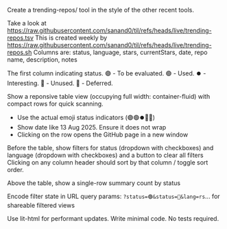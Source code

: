 Create a trending-repos/ tool in the style of the other recent tools.

Take a look at https://raw.githubusercontent.com/sanand0/til/refs/heads/live/trending-repos.tsv
This is created weekly by https://raw.githubusercontent.com/sanand0/til/refs/heads/live/trending-repos.sh
Columns are: status, language, stars, currentStars, date, repo name, description, notes

The first column indicating status.
🟣 - To be evaluated.
🟢 - Used.
⏺️ - Interesting.
🔴 - Unused.
🔵 - Deferred.

Show a reponsive table view (occupying full width: container-fluid) with compact rows for quick scanning.

- Use the actual emoji status indicators (🟣🟢⏺️🔴🔵)
- Show date like 13 Aug 2025. Ensure it does not wrap
- Clicking on the row opens the GitHub page in a new window

Before the table, show filters for status (dropdown with checkboxes) and language (dropdown with checkboxes) and a button to clear all filters
Clicking on any column header should sort by that column / toggle sort order.

Above the table, show a single-row summary count by status

Encode filter state in URL query params: `?status=🟢&status=🔴&lang=rs`... for shareable filtered views

Use lit-html for performant updates.
Write minimal code.
No tests required.
